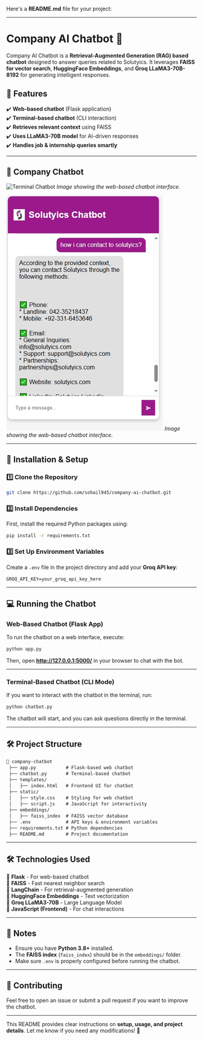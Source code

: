 Here's a **README.md** file for your project:  

---

# **Company AI Chatbot** 🤖  

Company AI Chatbot is a **Retrieval-Augmented Generation (RAG) based chatbot** designed to answer queries related to Solutyics. It leverages **FAISS for vector search**, **HuggingFace Embeddings**, and **Groq LLaMA3-70B-8192** for generating intelligent responses.  

## **📌 Features**  
✔️ **Web-based chatbot** (Flask application)  
✔️ **Terminal-based chatbot** (CLI interaction)  
✔️ **Retrieves relevant context** using FAISS  
✔️ **Uses LLaMA3-70B model** for AI-driven responses  
✔️ **Handles job & internship queries smartly**  

---


## **🚀 Company Chatbot**

![Terminal Chatbot](response_1.jpeg) 
*Image showing the web-based chatbot interface.*

![Terminal Chatbot](response_2.jpeg)
*Image showing the web-based chatbot interface.*

---

## **🚀 Installation & Setup**  

### **1️⃣ Clone the Repository**  
```bash
git clone https://github.com/sohail945/company-ai-chatbot.git
```

### **2️⃣ Install Dependencies**  
First, install the required Python packages using:  
```bash
pip install -r requirements.txt
```

### **3️⃣ Set Up Environment Variables**  
Create a `.env` file in the project directory and add your **Groq API key**:  
```env
GROQ_API_KEY=your_groq_api_key_here
```

---

## **💻 Running the Chatbot**  

### **Web-Based Chatbot (Flask App)**  
To run the chatbot on a web interface, execute:  
```bash
python app.py
```
Then, open **http://127.0.0.1:5000/** in your browser to chat with the bot.

---

### **Terminal-Based Chatbot (CLI Mode)**  
If you want to interact with the chatbot in the terminal, run:  
```bash
python chatbot.py
```
The chatbot will start, and you can ask questions directly in the terminal.

---

## **🛠️ Project Structure**  
```
📂 company-chatbot
 ├── app.py           # Flask-based web chatbot
 ├── chatbot.py       # Terminal-based chatbot
 ├── templates/
 │   ├── index.html   # Frontend UI for chatbot
 ├── static/
 │   ├── style.css    # Styling for web chatbot
 │   ├── script.js    # JavaScript for interactivity
 ├── embeddings/
 │   ├── faiss_index  # FAISS vector database
 ├── .env             # API keys & environment variables
 ├── requirements.txt # Python dependencies
 ├── README.md        # Project documentation
```

---

## **🛠️ Technologies Used**  
🔹 **Flask** - For web-based chatbot  
🔹 **FAISS** - Fast nearest neighbor search  
🔹 **LangChain** - For retrieval-augmented generation  
🔹 **HuggingFace Embeddings** - Text vectorization  
🔹 **Groq LLaMA3-70B** - Large Language Model  
🔹 **JavaScript (Frontend)** - For chat interactions  

---

## **📌 Notes**  
- Ensure you have **Python 3.8+** installed.  
- The **FAISS index** (`faiss_index`) should be in the `embeddings/` folder.  
- Make sure `.env` is properly configured before running the chatbot.  

---

## **🤝 Contributing**  
Feel free to open an issue or submit a pull request if you want to improve the chatbot.    

---

This README provides clear instructions on **setup, usage, and project details**. Let me know if you need any modifications! 🚀
